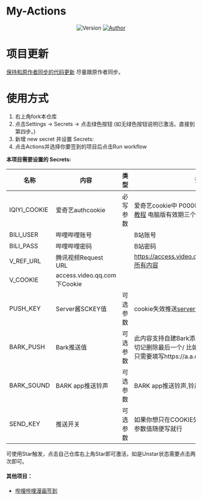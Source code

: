 # My-Actions

<p align="center">
    <img alt="Version" src="https://img.shields.io/badge/release-0.0.1-blue"/>
    <a href="https://github.com/BlueSkyClouds">
        <img alt="Author" src="https://img.shields.io/badge/author-BlueSkyClouds-blueviolet"/>
    </a>
</p>


# 项目更新
[保持和原作者同步的代码更新](https://blog.blueskyclouds.com/jsfx/58.html)  尽量跟原作者同步。
# 使用方式
1. 右上角fork本仓库
2. 点击Settings -> Secrets -> 点击绿色按钮 (如无绿色按钮说明已激活。直接到第四步。)
3. 新增 new secret 并设置 Secrets:
4. 点击Actions并选择你要签到的项目后点击Run workflow

**本项目需要设置的 Secrets:**

| 名称     | 内容           |   类型     |  说明|
| -------- | ------------- |  ------ | ----- |
| IQIYI_COOKIE  | 爱奇艺authcookie   | 必写参数 |爱奇艺cookie中 P00001的值 详情[文字教程](https://www.bilibili.com/read/cv7437179) [视频教程](https://www.bilibili.com/video/BV1B541157DE) 电脑版有效期三个月
| BILI_USER|哔哩哔哩账号||B站账号|
|BILI_PASS|哔哩哔哩密码||B站密码|
|V_REF_URL|腾讯视频Request URL||https://access.video.qq.com/user/auth_refresh所有内容|
|V_COOKIE|access.video.qq.com下Cookie|||
| PUSH_KEY | Server酱SCKEY值 | 可选参数 | cookie失效推送[server酱的微信通知](http://sc.ftqq.com/3.version) |
| BARK_PUSH | Bark推送值 | 可选参数 | 此内容支持自建Bark添加整个链接即可(自建链接切记删除最后一个/  比如你的是https://a.a.com/ 只需要填写https://a.a.com即可)|
|BARK_SOUND | BARK app推送铃声|可选参数|BARK app推送铃声,铃声列表去APP查看复制填写|
|SEND_KEY | 推送开关|可选参数|如果你想只在COOKIE失效时提醒,就加一个这个,参数值随便写就行|

可使用Star触发，点击自己仓库右上角Star即可激活，如是Unstar状态需要点击两次即可。
#### 其他项目：
* [哔哩哔哩漫画签到](https://github.com/BlueskyClouds/Bilibili-Manga)
